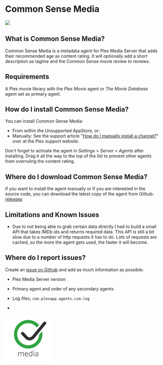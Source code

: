 Common Sense Media
==================
<img src="https://img.shields.io/github/release/piplongrun/CSM.bundle.png?style=flat-square">

What is Common Sense Media?
---------------------------
Common Sense Media is a metadata agent for Plex Media Server that adds their recommended age as content rating. It will optionally add a short description as tagline and the Common Sense movie review to reviews.

Requirements
------------
A Plex movie library with the _Plex Movie_ agent or _The Movie Database_ agent set as primary agent.

How do I install Common Sense Media?
------------------------------------
You can install Common Sense Media:

 - From within the Unsupported AppStore, or:
 - Manually: See the support article "[How do I manually install a channel?](https://support.plex.tv/hc/en-us/articles/201187656-How-do-I-manually-install-a-channel-)" over at the Plex support website.

Don't forget to activate the agent in *Settings* > *Server* > *Agents* after installing. Drag it all the way to the top of the list to prevent other agents from overruling the content rating.

Where do I download Common Sense Media?
---------------------------------------
If you want to install the agent manually or if you are interested in the source code, you can download the latest copy of the agent from Github: [releases](https://github.com/piplongrun/CSM.bundle/releases)

Limitations and Known Issues
----------------------------
 - Due to not being able to grab certain data directly I had to build a small API that takes IMDb ids and returns required data. This API is still a bit slow due to a number of http requests it has to do. Lots of requests are cached, so the more the agent gets used, the faster it will become.

Where do I report issues?
-------------------------
Create an [issue on Github](https://github.com/piplongrun/CSM.bundle/issues) and add as much information as possible:
 - Plex Media Server version
 - Primary agent and order of any secondary agents
 - Log files, `com.plexapp.agents.csm.log`

-
<img src="https://raw.githubusercontent.com/piplongrun/CSM.bundle/master/Contents/Resources/icon-default.jpg" width="150">
